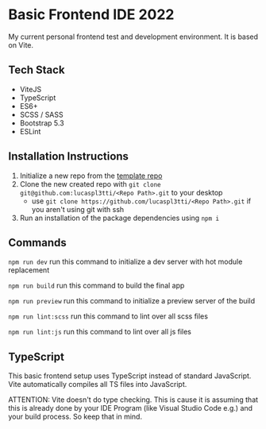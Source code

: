 # Basic Frontend IDE 2022
My current personal frontend test and development environment. It is based on Vite.

## Tech Stack
- ViteJS
- TypeScript
- ES6+
- SCSS / SASS
- Bootstrap 5.3
- ESLint

## Installation Instructions
1. Initialize a new repo from the [template repo](https://github.com/lucaspl3tti/basic-frontend-ide-2022)
2. Clone the new created repo with `git clone git@github.com:lucaspl3tti/<Repo Path>.git` to your desktop
   * use `git clone https://github.com/lucaspl3tti/<Repo Path>.git` if you aren't using git with ssh
3. Run an installation of the package dependencies using `npm i`

## Commands
`npm run dev` run this command to initialize a dev server with hot module replacement

`npm run build` run this command to build the final app

`npm run preview` run this command to initialize a preview server of the build

`npm run lint:scss` run this command to lint over all scss files

`npm run lint:js` run this command to lint over all js files

## TypeScript
This basic frontend setup uses TypeScript instead of standard JavaScript. Vite automatically compiles all TS files into JavaScript.

ATTENTION: Vite doesn't do type checking. This is cause it is assuming that this is already done by your IDE Program (like Visual Studio Code e.g.) and your build process. So keep that in mind.
